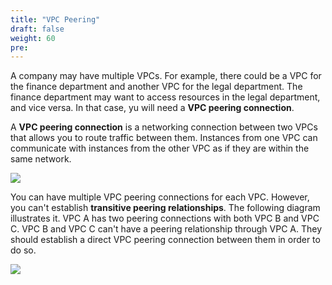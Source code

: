 ```yaml
---
title: "VPC Peering"
draft: false
weight: 60
pre:
---
```


A company may have multiple VPCs. For example, there could be a VPC for the finance department and another VPC for the legal department. The finance department may want to access resources in the legal department, and vice versa. In that case, yu will need a **VPC peering connection**.

A **VPC peering connection** is a networking connection between two VPCs that allows you to route traffic between them. Instances from one VPC can communicate with instances from the other VPC as if they are within the same network.

<img src='/images/peering-intro-diagram.png'>

You can have multiple VPC peering connections for each VPC. However, you can't establish **transitive peering relationships**. The following diagram illustrates it. VPC A has two peering connections with both VPC B and VPC C. VPC B and VPC C can't have a peering relationship through VPC A. They should establish a direct VPC peering connection between them in order to do so.

<img src='/images/transitive-peering-diagram.png'>
















